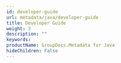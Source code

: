 ```yaml
---
id: developer-guide
url: metadata/java/developer-guide
title: Developer Guide
weight: 3
description: ""
keywords: 
productName: GroupDocs.Metadata for Java
hideChildren: False
---
```


